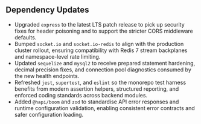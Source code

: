 ## Dependency Updates

- Upgraded `express` to the latest LTS patch release to pick up security fixes for header poisoning and to support the stricter CORS middleware defaults.
- Bumped `socket.io` and `socket.io-redis` to align with the production cluster rollout, ensuring compatibility with Redis 7 stream backplanes and namespace-level rate limiting.
- Updated `sequelize` and `mysql2` to receive prepared statement hardening, decimal precision fixes, and connection pool diagnostics consumed by the new health endpoints.
- Refreshed `jest`, `supertest`, and `eslint` so the monorepo test harness benefits from modern assertion helpers, structured reporting, and enforced coding standards across backend modules.
- Added `@hapi/boom` and `zod` to standardise API error responses and runtime configuration validation, enabling consistent error contracts and safer configuration loading.
